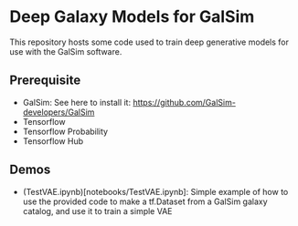 # Deep Galaxy Models for GalSim

This repository hosts some code used to train deep generative models for use with 
the GalSim software.

## Prerequisite

  - GalSim: See here to install it: https://github.com/GalSim-developers/GalSim
  - Tensorflow
  - Tensorflow Probability
  - Tensorflow Hub
  
## Demos

  - (TestVAE.ipynb)[notebooks/TestVAE.ipynb]: Simple example of how to use the provided code to make a tf.Dataset from a GalSim galaxy catalog, and use it to train a simple VAE
